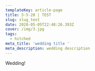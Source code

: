 ```yaml
---
templateKey: article-page
title: 5-5-20 | TEST
slug: slug_test
date: 2020-05-05T22:48:26.393Z
cover: /img/3.jpg
tags:
  - hitched
meta_title: 'wedding title '
meta_description: wedding description
---
```

Wedding!